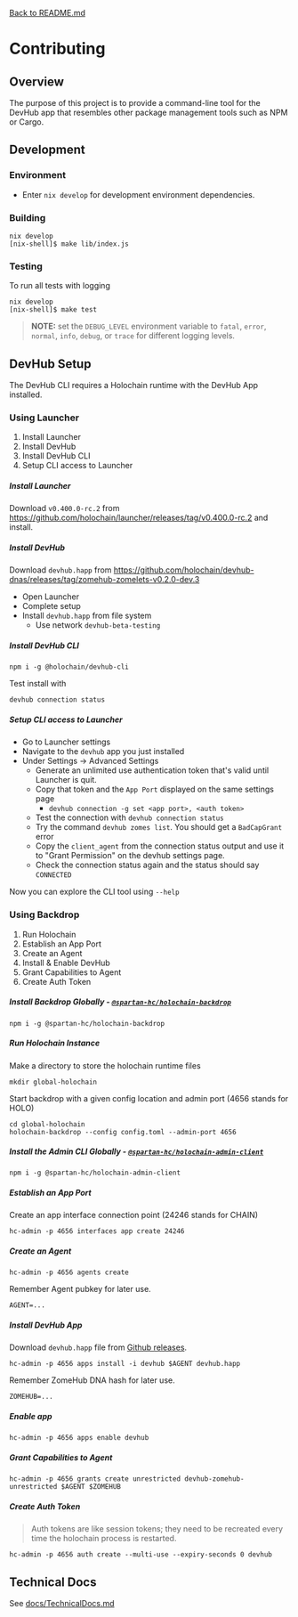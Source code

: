 [Back to README.md](README.md)

<!--
[![](https://img.shields.io/github/actions/workflow/status/holochain/devhub-cli/all-tests.yml?branch=master&style=flat-square&label=master)](https://github.com/holochain/devhub-cli/actions/workflows/all-tests.yml?query=branch%3Amaster)
[![](https://img.shields.io/github/actions/workflow/status/holochain/devhub-cli/all-tests.yml?branch=develop&style=flat-square&label=develop)](https://github.com/holochain/devhub-cli/actions/workflows/all-tests.yml?query=branch%3Adevelop)
-->


# Contributing


## Overview
The purpose of this project is to provide a command-line tool for the DevHub app that resembles
other package management tools such as NPM or Cargo.


## Development

### Environment

- Enter `nix develop` for development environment dependencies.

### Building

```
nix develop
[nix-shell]$ make lib/index.js
```

### Testing

To run all tests with logging

```
nix develop
[nix-shell]$ make test
```

> **NOTE:** set the `DEBUG_LEVEL` environment variable to `fatal`, `error`, `normal`, `info`,
> `debug`, or `trace` for different logging levels.



## DevHub Setup
The DevHub CLI requires a Holochain runtime with the DevHub App installed.


### Using Launcher

1. Install Launcher
2. Install DevHub
3. Install DevHub CLI
4. Setup CLI access to Launcher


##### Install Launcher

Download `v0.400.0-rc.2` from https://github.com/holochain/launcher/releases/tag/v0.400.0-rc.2 and
install.


##### Install DevHub

Download `devhub.happ` from
https://github.com/holochain/devhub-dnas/releases/tag/zomehub-zomelets-v0.2.0-dev.3

- Open Launcher
- Complete setup
- Install `devhub.happ` from file system
  - Use network `devhub-beta-testing`


##### Install DevHub CLI

```
npm i -g @holochain/devhub-cli
```

Test install with
```
devhub connection status
```


##### Setup CLI access to Launcher

- Go to Launcher settings
- Navigate to the `devhub` app you just installed
- Under Settings -> Advanced Settings
  - Generate an unlimited use authentication token that's valid until Launcher is quit.
  - Copy that token and the `App Port` displayed on the same settings page
    - `devhub connection -g set <app port>, <auth token>`
  - Test the connection with `devhub connection status`
  - Try the command `devhub zomes list`.  You should get a `BadCapGrant` error
  - Copy the `client_agent` from the connection status output and use it to "Grant Permission" on
    the devhub settings page.
  - Check the connection status again and the status should say `CONNECTED`

Now you can explore the CLI tool using `--help`


### Using Backdrop

1. Run Holochain
2. Establish an App Port
3. Create an Agent
4. Install & Enable DevHub
5. Grant Capabilities to Agent
6. Create Auth Token


##### Install Backdrop Globally - [`@spartan-hc/holochain-backdrop`](https://www.npmjs.com/package/@spartan-hc/holochain-backdrop)

```
npm i -g @spartan-hc/holochain-backdrop
```

##### Run Holochain Instance

Make a directory to store the holochain runtime files
```
mkdir global-holochain
```

Start backdrop with a given config location and admin port (4656 stands for HOLO)
```
cd global-holochain
holochain-backdrop --config config.toml --admin-port 4656
```


##### Install the Admin CLI Globally - [`@spartan-hc/holochain-admin-client`](https://www.npmjs.com/package/@spartan-hc/holochain-admin-client)

```
npm i -g @spartan-hc/holochain-admin-client
```

##### Establish an App Port
Create an app interface connection point (24246 stands for CHAIN)
```
hc-admin -p 4656 interfaces app create 24246
```

##### Create an Agent
```
hc-admin -p 4656 agents create
```

Remember Agent pubkey for later use.
```
AGENT=...
```

##### Install DevHub App

Download `devhub.happ` file from [Github
releases](https://github.com/holochain/devhub-dnas/releases/tag/zome-packages-dev.0).

```
hc-admin -p 4656 apps install -i devhub $AGENT devhub.happ
```

Remember ZomeHub DNA hash for later use.
```
ZOMEHUB=...
```

##### Enable app
```
hc-admin -p 4656 apps enable devhub
```

##### Grant Capabilities to Agent
```
hc-admin -p 4656 grants create unrestricted devhub-zomehub-unrestricted $AGENT $ZOMEHUB
```

##### Create Auth Token

> Auth tokens are like session tokens; they need to be recreated every time the holochain process is
> restarted.

```
hc-admin -p 4656 auth create --multi-use --expiry-seconds 0 devhub
```



## Technical Docs

See [docs/TechnicalDocs.md](docs/TechnicalDocs.md)
